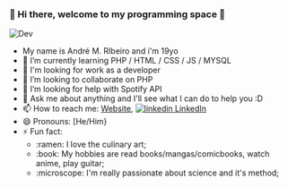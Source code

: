 ###  :city_sunset: Hi there, welcome to my programming space :city_sunset:
![Dev](https://66.media.tumblr.com/c75aec5ef73a7d164e629e7032584f4f/tumblr_pgny3sxpVZ1v05rsfo1_500.gif)

<!--
**Andremzzr/Andremzzr** is a ✨ _special_ ✨ repository because its `README.md` (this file) appears on your GitHub profile.




-->
- My name is André M. RIbeiro and i'm 19yo
- 🌱 I’m currently learning PHP / HTML / CSS / JS / MYSQL  
- :telescope: I'm looking for work as a developer
- 👯 I’m looking to collaborate on PHP
- 🤔 I’m looking for help with Spotify API
- 💬 Ask me about anything and I'll see what I can do to help you :D
- 📫 How to reach me: [Website](https://andremzzr.github.io/aboutMe/), <a href="https://www.linkedin.com/in/andr%C3%A9-mezzalira-ribeiro-90ab0b1ba/" rel="nofollow noreferrer">
    <img src="https://i.stack.imgur.com/gVE0j.png" alt="linkedin"> LinkedIn</a> 
  </a> &nbsp; 
- 😄 Pronouns: [He/Him}
- ⚡ Fun fact: 
  <ul>
  <li> :ramen: I love the culinary art;</li>
  <li> :book: My hobbies are read books/mangas/comicbooks, watch anime, play guitar;</li>
  <li> :microscope: I'm really passionate about science and it's method;</li>
  </ul>

